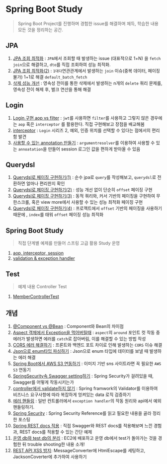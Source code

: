 # Spring Boot Study
> Spring Boot Project를 진행하며 경험한 issue를 해결하며 체득, 학습한 내용 모든 것을 정리하는 공간.

## JPA
1. [JPA 조회 최적화](https://github.com/jayjaehunchoi/JavaStudy/blob/main/SpringBootProject/JPA/JPA%20%EC%A1%B0%ED%9A%8C%20%EC%B5%9C%EC%A0%81%ED%99%94.md) : ```JPA```에서 조회할 때 발생하는 issue (대표적으로 1+N) 을 ```fetch join```으로 해결하고, ```dto```를 직접 조회하여 성능 최적화. 
2. [JPA 조회 최적화(2)](https://github.com/jayjaehunchoi/JavaStudy/blob/main/SpringBootProject/JPA/JPA%20%EC%A1%B0%ED%9A%8C%20%EC%B5%9C%EC%A0%81%ED%99%94(2).md) : ```1대다```연관관계에서 발생하는 ```join``` 이슈(중복 데이터, 페이징 불가) 1+1로 해결 ```default_batch_fetch```
3. [삭제 성능 개선](https://github.com/jayjaehunchoi/JavaStudy/blob/main/SpringBootProject/JPA/%EC%82%AD%EC%A0%9C%20%EC%84%B1%EB%8A%A5%20%EA%B0%9C%EC%84%A0.md) : 영속성 전이를 통한 삭제에서 발생하는 n개의 ```delete``` 쿼리 문제를, 영속성 전이 해제 후, 벌크 연산을 통해 해결

## Login
1. [Login 구현 aop vs filter](https://github.com/jayjaehunchoi/JavaStudy/blob/main/SpringBootProject/Login/Login%20%EA%B5%AC%ED%98%84%20aop%20vs%20filter.md) : ```jwt```를 사용하면 ```filter```를 사용하고 그렇지 않은 경우에는 ```aop``` 혹은 ```interceptor``` 를 활용한다. 직접 구현해보고 장점을 배교해봄
2. [interceptor](https://github.com/jayjaehunchoi/JavaStudy/blob/main/SpringBootProject/Login/interceptor.md) : ```Login``` 시리즈 2, 예외, 인증 위치를 선택할 수 있다는 점에서의 편리함 발견
3. [사용할 수 있는 annotation 만들기](https://github.com/jayjaehunchoi/JavaStudy/blob/main/SpringBootProject/Login/%EC%82%AC%EC%9A%A9%ED%95%A0%20%EC%88%98%20%EC%9E%88%EB%8A%94%20annotation%20%EB%A7%8C%EB%93%A4%EA%B8%B0.md) : ```argumentresolver```를 이용하여 사용할 수 있는 ```annoatation```을 만들어 session 로그인 값을 편하게 받아올 수 있음

## Querydsl
1. [Querydsl로 페이징 구현하기(1)](https://github.com/jayjaehunchoi/JavaStudy/blob/main/SpringBootProject/Querydsl/Querydsl%EB%A1%9C%20%ED%8E%98%EC%9D%B4%EC%A7%95%20%EA%B5%AC%ED%98%84%ED%95%98%EA%B8%B0(1).md) : 순수 jpa로 ```query```를 작성해보고, ```querydsl```로 전환하면 얼마나 편리한지 확인
2. [Querydsl로 페이징 구현하기(2)](https://github.com/jayjaehunchoi/JavaStudy/blob/main/SpringBootProject/Querydsl/Querydsl%EB%A1%9C%20%ED%8E%98%EC%9D%B4%EC%A7%95%20%EA%B5%AC%ED%98%84%ED%95%98%EA%B8%B0(2).md) : 성능 개선 없이 단순히 ```offset``` 페이징 구현
3. [Querydsl로 페이징 구현하기(3)](https://github.com/jayjaehunchoi/JavaStudy/blob/main/SpringBootProject/Querydsl/Querydsl%EB%A1%9C%20%ED%8E%98%EC%9D%B4%EC%A7%95%20%EA%B5%AC%ED%98%84%ED%95%98%EA%B8%B0(3).md) : 동적 쿼리와, 커서 기반의 페이징을 구현하여 무한스크롤, 혹은 view more에서 사용할 수 있는 성능 최적화 페이징 구현
4. [Querydsl로 페이징 구현하기(4)](https://github.com/jayjaehunchoi/JavaStudy/blob/main/SpringBootProject/Querydsl/Querydsl%EB%A1%9C%20%ED%8E%98%EC%9D%B4%EC%A7%95%20%EA%B5%AC%ED%98%84%ED%95%98%EA%B8%B0(4).md) : 프로젝트에서 ```offset``` 기반의 페이징을 사용하기 때문에 , ```index```를 태워 ```offset``` 페이징 성능 최적화

## Spring Boot Study
> 직접 단계별 예제를 만들어 스프링 고급 활용 Study 운영
1. [aop, interceptor, session](https://github.com/jayjaehunchoi/JavaStudy/tree/main/SpringBootProject/SpringBootStudy/1.%20aop)
2. [validation & exception handler](https://github.com/jayjaehunchoi/JavaStudy/tree/main/SpringBootProject/SpringBootStudy/2.%20API%20validate%2C%20exception)

## Test
> 예제 내용 Controller Test
1. [MemberControllerTest](https://github.com/jayjaehunchoi/JavaStudy/tree/main/SpringBootProject/Test)

## 개념
1. [@Component vs @Bean](https://github.com/jayjaehunchoi/JavaStudy/blob/main/SpringBootProject/%EA%B0%9C%EB%85%90/%40Component%20vs%20%40Bean.md) : Component와 Bean의 차이점
2. [Aspect 객체에서 Exception을 먹어버릴때](https://github.com/jayjaehunchoi/JavaStudy/blob/main/SpringBootProject/%EA%B0%9C%EB%85%90/Aspect%20%EA%B0%9D%EC%B2%B4%EC%97%90%EC%84%9C%20Exception%EC%9D%84%20%EB%A8%B9%EC%96%B4%EB%B2%84%EB%A6%B4%EB%95%8C.md) : ```aspect```의 ```around``` 포인트 컷 작동 중 에러가 발생하면 에러를 ```catch```로 잡아버림, 이를 해결할 수 있는 방법 작성
3. [CORS 에러 해결하기](https://github.com/jayjaehunchoi/JavaStudy/blob/main/SpringBootProject/%EA%B0%9C%EB%85%90/CORS%20%EC%97%90%EB%9F%AC%20%ED%95%B4%EA%B2%B0%ED%95%98%EA%B8%B0.md) : 프론트와 백엔드 포트 차이로 인해 발생하는 ```CORS``` 이슈 해결
4. [Json으로 enum타입 파싱하기](https://github.com/jayjaehunchoi/JavaStudy/blob/main/SpringBootProject/%EA%B0%9C%EB%85%90/Json%EC%9C%BC%EB%A1%9C%20enum%ED%83%80%EC%9E%85%20%ED%8C%8C%EC%8B%B1%ED%95%98%EA%B8%B0.md) : Json으로 enum 타입에 데이터를 보낼 때 발생하는 에러 해결
5. [Spring Boot에서 AWS S3 연동하기](https://github.com/jayjaehunchoi/JavaStudy/blob/main/SpringBootProject/%EA%B0%9C%EB%85%90/Spring%20Boot%EC%97%90%EC%84%9C%20AWS%20S3%20%EC%97%B0%EB%8F%99%ED%95%98%EA%B8%B0.md) : 이미지 기반 sns 사이트라면 꼭 필요한 ```AWS S3``` 연동기
6. [SpringSecurity속 Swagger setting하기](https://github.com/jayjaehunchoi/JavaStudy/blob/main/SpringBootProject/%EA%B0%9C%EB%85%90/SpringSecurity%EC%86%8D%20%20Swagger%20setting%ED%95%98%EA%B8%B0.md) : Spring Security가 걸려있을 때, Swagger를 어떻게 작동시키는가
7. [controller에서 validate하지 않기](https://github.com/jayjaehunchoi/JavaStudy/blob/main/SpringBootProject/%EA%B0%9C%EB%85%90/controller%EC%97%90%EC%84%9C%20validate%ED%95%98%EC%A7%80%20%EC%95%8A%EA%B8%B0.md) : Spring framwork의 Validator를 이용하여 비즈니스 요구사항에 따라 복잡하게 엉켜있는 data 로직 검증하기
8. [에러 핸들링](https://github.com/jayjaehunchoi/JavaStudy/blob/main/SpringBootProject/%EA%B0%9C%EB%85%90/%EC%97%90%EB%9F%AC%20%ED%95%B8%EB%93%A4%EB%A7%81.md) : 일반 컨트롤러에서 ```exception handler```의 작동 원리와 api에서 예외 핸들링하기.
9. [Spring Security](https://github.com/jayjaehunchoi/JavaStudy/blob/main/SpringBootProject/%EA%B0%9C%EB%85%90/Spring%20Security.md) : Spring Security Reference를 읽고 필요한 내용을 골라 정리한 포스팅
10. [Spring REST docs 적용](https://github.com/jayjaehunchoi/JavaStudy/blob/main/SpringBootProject/%EA%B0%9C%EB%85%90/Spring%20Rest%20doc%20%EC%A0%81%EC%9A%A9.md) : 직접 Swagger와 REST docs를 적용해보며 느낀 경험과, REST docs를 적용할 수 있는 간단 예제 
11. [운영 db와 test db의 분리](https://github.com/jayjaehunchoi/JavaStudy/blob/main/SpringBootProject/%EA%B0%9C%EB%85%90/%EC%9A%B4%EC%98%81%20db%20%2C%20test%20db%EC%9D%98%20%EB%B6%84%EB%A6%AC.md) : EC2에 배포하고 운영 db에서 test가 돌아가는 것을 경험한 뒤 trouble shooting한 내용 소개!
12. [REST API XSS 방지](https://github.com/jayjaehunchoi/JavaStudy/blob/main/SpringBootProject/%EA%B0%9C%EB%85%90/REST%20API%20XSS%20%EB%B0%A9%EC%A7%80.md): MessageConverter에 HtmlEscape를 세팅하고, JacksonCoverter에 추가하여 사용하기
